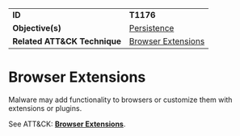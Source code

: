 |||
|---------|------------------------|
|**ID**|**T1176**|
|**Objective(s)**| [Persistence](../persistence)|
|**Related ATT&CK Technique**|[Browser Extensions](https://attack.mitre.org/techniques/T1176)|


Browser Extensions
==================
Malware may add functionality to browsers or customize them with extensions or plugins. 

See ATT&CK: [**Browser Extensions**](https://attack.mitre.org/techniques/T1176).